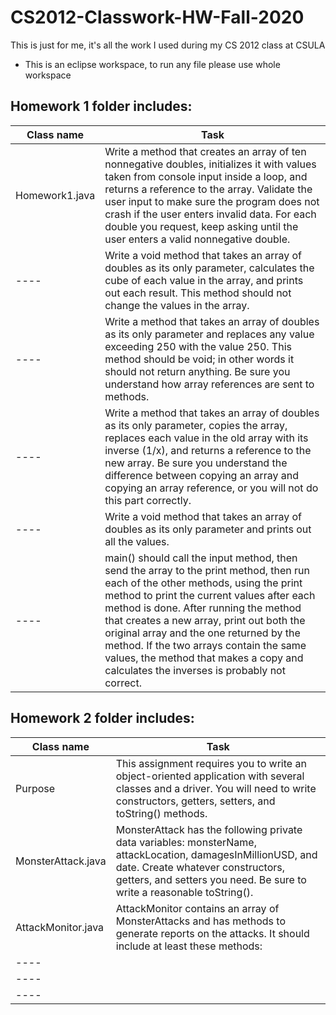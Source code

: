 # CS2012-Classwork-HW-Fall-2020
This is just for me, it's all the work I used during my CS 2012 class at CSULA
* This is an eclipse workspace, to run any file please use whole workspace

## Homework 1 folder includes:
Class name  | Task
-------------    | -------------
Homework1.java     |  Write a method that creates an array of ten nonnegative doubles, initializes it with values taken from console input inside a loop, and returns a reference to the array. Validate the user input to make sure the program does not crash if the user enters invalid data. For each double you request, keep asking until the user enters a valid nonnegative double.
  ----    |  Write a void method that takes an array of doubles as its only parameter, calculates the cube of each value in the array, and prints out each result. This method should not change the values in the array.
 ----     |  Write a method that takes an array of doubles as its only parameter and replaces any value exceeding 250 with the value 250. This method should be void; in other words it should not return anything. Be sure you understand how array references are sent to methods.
----     |  Write a method that takes an array of doubles as its only parameter, copies the array, replaces each value in the old array with its inverse (1/x), and returns a reference to the new array. Be sure you understand the difference between copying an array and copying an array reference, or you will not do this part correctly.
 ----     |  Write a void method that takes an array of doubles as its only parameter and prints out all the values.
----     |  main() should call the input method, then send the array to the print method, then run each of the other methods, using the print method to print the current values after each method is done. After running the method that creates a new array, print out both the original array and the one returned by the method. If the two arrays contain the same values, the method that makes a copy and calculates the inverses is probably not correct.

## Homework 2 folder includes:
Class name  | Task
-------------    | -------------
Purpose    | This assignment requires you to write an object-oriented application with several classes and a driver.  You will need to write constructors, getters, setters, and toString() methods.
MonsterAttack.java     |  MonsterAttack has the following private data variables: monsterName, attackLocation, damagesInMillionUSD, and date. Create whatever constructors, getters, and setters you need.  Be sure to write a reasonable toString().
AttackMonitor.java     |  AttackMonitor contains an array of MonsterAttacks and  has methods to generate reports on the attacks.  It should include at least these methods:
 ----     |  
----     | 
 ----     |  
